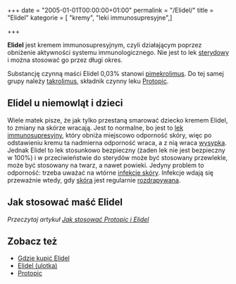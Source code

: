 +++
date = "2005-01-01T00:00:00+01:00"
permalink = "/Elidel/"
title = "Elidel"
kategorie = [ "kremy", "leki immunosupresyjne",]

+++

**Elidel** jest kremem immunosupresyjnym, czyli działającym poprzez obniżenie aktywności systemu immunologicznego. Nie jest to lek [sterydowy](/atopedia/kortykosterydy "wikilink") i można stosować go przez długi okres.

Substancję czynną maści Elidel 0,03% stanowi [pimekrolimus](/atopedia/pimekrolimus "wikilink"). Do tej samej grupy należy [takrolimus](/atopedia/takrolimus "wikilink"), składnik czynny leku [Protopic](/atopedia/Protopic "wikilink").

Elidel u niemowląt i dzieci
---------------------------

Wiele matek pisze, że jak tylko przestaną smarować dziecko kremem Elidel, to zmiany na skórze wracają. Jest to normalne, bo jest to [lek immunosupresyjny](/atopedia/leki_immunosupresyjne "wikilink"), który obniża miejscowo odporność skóry, więc po odstawieniu kremu ta nadmierna odporność wraca, a z nią wraca [wysypka](/atopedia/wysypka "wikilink"). Jednak Elidel to lek stosunkowo bezpieczny (żaden lek nie jest bezpieczny w 100%) i w przeciwieństwie do sterydów może być stosowany przewlekle, może być stosowany na twarz, a nawet powieki. Jedyny problem to odporność: trzeba uważać na wtórne [infekcje skóry](/atopedia/infekcja_skóry "wikilink"). Infekcje wdają się przeważnie wtedy, gdy [skóra](/atopedia/skóra "wikilink") jest regularnie [rozdrapywana](/atopedia/drapanie "wikilink").

Jak stosować maść Elidel
------------------------

*Przeczytaj artykuł [Jak stosować Protopic i Elidel](/atopedia/Jak_stosować_Protopic_i_Elidel "wikilink")*

Zobacz też
----------

-   [Gdzie kupić Elidel](/atopedia/Gdzie_kupić_Elidel "wikilink")
-   [Elidel (ulotka)](/Elidel_(ulotka) "wikilink")
-   [Protopic](/atopedia/Protopic "wikilink")
